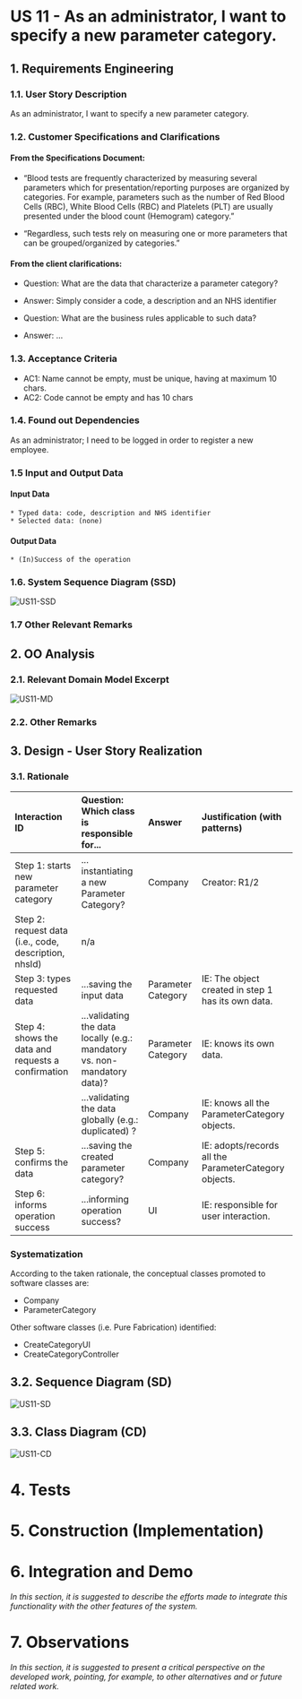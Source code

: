 # US 11 - As an administrator, I want to specify a new parameter category.

## 1. Requirements Engineering
### 1.1. User Story Description

As an administrator, I want to specify a new parameter category.

### 1.2. Customer Specifications and Clarifications 
#### From the Specifications Document:
* “Blood tests are frequently characterized by measuring several parameters which for presentation/reporting purposes are organized by categories. For example, parameters such as the number of Red Blood Cells (RBC), White Blood Cells (RBC) and Platelets (PLT) are usually presented under the blood count (Hemogram) category.”

* “Regardless, such tests rely on measuring one or more parameters that can be grouped/organized by categories.”

#### From the client clarifications:
* Question: What are the data that characterize a parameter category?

* Answer: Simply consider a code, a description and an NHS identifier 

* Question: What are the business rules applicable to such data?

* Answer: ...

### 1.3. Acceptance Criteria

* AC1: Name cannot be empty, must be unique, having at maximum 10 chars.
* AC2: Code cannot be empty and has 10 chars

### 1.4. Found out Dependencies

As an administrator; I need to be logged in order to register a new employee.

### 1.5 Input and Output Data

#### **Input Data**
	* Typed data: code, description and NHS identifier
	* Selected data: (none)

#### **Output Data**
	* (In)Success of the operation

### 1.6. System Sequence Diagram (SSD)

![US11-SSD](US11-SSD.svg)


### 1.7 Other Relevant Remarks

## 2. OO Analysis

### 2.1. Relevant Domain Model Excerpt

![US11-MD](US11-MD.svg)

### 2.2. Other Remarks

## 3. Design - User Story Realization 

### 3.1. Rationale


| Interaction ID | Question: Which class is responsible for... | Answer  | Justification (with patterns)  |
|:-------------  |:--------------------- |:------------|:---------------------------- |
| Step 1: starts new parameter category | ... instantiating a new Parameter Category?						 | Company            | Creator: R1/2                              |
| Step 2: request data (i.e., code, description, nhsId) | n/a							 |             |                              |
| Step 3: types requested data | ...saving the input data							 | Parameter Category             | IE: The object created in step 1 has its own data.                              |
| Step 4: shows the data and requests a confirmation | ...validating the data locally (e.g.: mandatory vs. non-mandatory data)?							 | Parameter Category             | IE: knows its own data.
|                                                    | ...validating the data globally (e.g.: duplicated) ?							 | Company             | IE: knows all the ParameterCategory objects. |
| Step 5: confirms the data | ...saving the created parameter category?							 | Company             | IE: adopts/records all the ParameterCategory objects.                              |
| Step 6: informs operation success | ...informing operation success?							 | UI             | IE: responsible for user interaction.                             |              

### Systematization ##

According to the taken rationale, the conceptual classes promoted to software classes are: 

 * Company
 * ParameterCategory
 

Other software classes (i.e. Pure Fabrication) identified: 
 * CreateCategoryUI 
 * CreateCategoryController

## 3.2. Sequence Diagram (SD)

![US11-SD](US11-SD.svg)

## 3.3. Class Diagram (CD)

![US11-CD](US11-CD.svg)

# 4. Tests

# 5. Construction (Implementation)

# 6. Integration and Demo 

*In this section, it is suggested to describe the efforts made to integrate this functionality with the other features of the system.*


# 7. Observations

*In this section, it is suggested to present a critical perspective on the developed work, pointing, for example, to other alternatives and or future related work.*